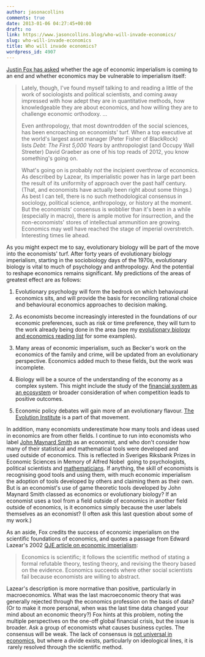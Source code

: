 ```yaml
---
author: jasonacollins
comments: true
date: 2013-01-06 04:27:45+00:00
draft: no
link: https://www.jasoncollins.blog/who-will-invade-economics/
slug: who-will-invade-economics
title: Who will invade economics?
wordpress_id: 4907
---
```


[Justin Fox has asked](http://blogs.hbr.org/fox/2013/01/the-end-of-economists-imper.html) whether the age of economic imperialism is coming to an end and whether economics may be vulnerable to imperialism itself:


<blockquote>Lately, though, I've found myself talking to and reading a little of the work of sociologists and political scientists, and coming away impressed with how adept they are in quantitative methods, how knowledgeable they are about economics, and how willing they are to challenge economic orthodoxy. ...

Even anthropology, that most downtrodden of the social sciences, has been encroaching on economists' turf. When a top executive at the world's largest asset manager (Peter Fisher of BlackRock) lists _Debt: The First 5,000 Years_ by anthropologist (and Occupy Wall Streeter) David Graeber as one of his top reads of 2012, you know something's going on.

What's going on is probably _not_ the incipient overthrow of economics. As described by Lazear, its imperialistic power has in large part been the result of its uniformity of approach over the past half century. (That, and economists have actually been right about some things.) As best I can tell, there is no such methodological consensus in sociology, political science, anthropology, or history at the moment. But the economists' consensus is wobblier than it's been in a while (especially in macro), there is ample motive for insurrection, and the non-economists' stores of intellectual ammunition are growing. Economics may well have reached the stage of imperial overstretch. Interesting times lie ahead.</blockquote>


As you might expect me to say, evolutionary biology will be part of the move into the economists' turf. After forty years of evolutionary biology imperialism, starting in the sociobiology days of the 1970s, evolutionary biology is vital to much of psychology and anthropology. And the potential to reshape economics remains significant. My predictions of the areas of greatest effect are as follows:



	
  1. Evolutionary psychology will form the bedrock on which behavioural economics sits, and will provide the basis for reconciling rational choice and behavioural economics approaches to decision making.

	
  2. As economists become increasingly interested in the foundations of our economic preferences, such as risk or time preference, they will turn to the work already being done in the area (see my [evolutionary biology and economics reading list](https://www.jasoncollins.blog/economics-and-evolutionary-biology-reading-list/) for some examples).

	
  3. Many areas of economic imperialism, such as Becker's work on the economics of the family and crime, will be updated from an evolutionary perspective. Economics added much to these fields, but the work was incomplete.

	
  4. Biology will be a source of the understanding of the economy as a complex system. This might include the study of the [financial system as an ecosystem](https://www.jasoncollins.blog/banking-as-an-ecosystem/) or broader consideration of when competition leads to positive outcomes.

	
  5. Economic policy debates will gain more of an evolutionary flavour. [The Evolution Institute](http://evolution-institute.org/) is a part of that movement.


In addition, many economists underestimate how many tools and ideas used in economics are from other fields. I continue to run into economists who label [John Maynard Smith](http://en.wikipedia.org/wiki/John_Maynard_Smith) as an economist, and who don't consider how many of their statistical and mathematical tools were developed and used outside of economics. This is reflected in Sveriges Riksbank Prizes in Economic Sciences in Memory of Alfred Nobel  going to psychologists, political scientists and [mathematicians](https://www.jasoncollins.blog/nobel-prizes-and-marriage-markets/). If anything, the skill of economists is recognising good tools and using them, with much economic imperialism the adoption of tools developed by others and claiming them as their own. But is an economist's use of game theoretic tools developed by John Maynard Smith classed as economics or evolutionary biology? If an economist uses a tool from a field outside of economics in another field outside of economics, is it economics simply because the user labels themselves as an economist? (I often ask this last question about some of my work.)

As an aside, Fox credits the success of economic imperialism on the scientific foundations of economics, and quotes a passage from Edward Lazear's 2002 [QJE article on economic imperialism](http://qje.oxfordjournals.org/content/115/1/99.abstract):


<blockquote>Economics is scientific; it follows the scientific method of stating a formal refutable theory, testing theory, and revising the theory based on the evidence. Economics succeeds where other social scientists fail because economists are willing to abstract.</blockquote>


Lazear's description is more normative than positive, particularly in macroeconomics. What was the last macroeconomic theory that was generally rejected through the economics profession on the basis of data? (Or to make it more personal, when was the last time data changed your mind about an economic theory?) Fox hints at this problem, noting the multiple perspectives on the one-off global financial crisis, but the issue is broader. Ask a group of economists what causes business cycles. The consensus will be weak. The lack of consensus is [not universal in economics](http://users.nber.org/~jwolfers/Papers/OpinionsofEconomists.pdf), but where a divide exists, particularly on ideological lines, it is  rarely resolved through the scientific method.

